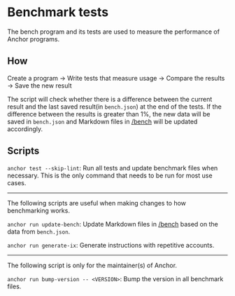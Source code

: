 # Benchmark tests

The bench program and its tests are used to measure the performance of Anchor programs.

## How

Create a program -> Write tests that measure usage -> Compare the results -> Save the new result

The script will check whether there is a difference between the current result and the last saved result(in `bench.json`) at the end of the tests. If the difference between the results is greater than 1%, the new data will be saved in `bench.json` and Markdown files in [/bench](https://github.com/coral-xyz/anchor/tree/master/bench) will be updated accordingly.

## Scripts

`anchor test --skip-lint`: Run all tests and update benchmark files when necessary. This is the only command that needs to be run for most use cases.

---

The following scripts are useful when making changes to how benchmarking works.

`anchor run update-bench`: Update Markdown files in [/bench](https://github.com/coral-xyz/anchor/tree/master/bench) based on the data from `bench.json`.

`anchor run generate-ix`: Generate instructions with repetitive accounts.

---

The following script is only for the maintainer(s) of Anchor.

`anchor run bump-version -- <VERSION>`: Bump the version in all benchmark files.
